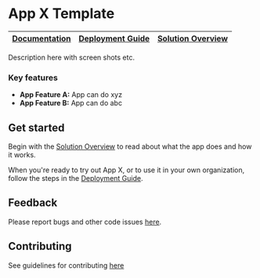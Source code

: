 # App X Template

| [Documentation](https://github.com/LRG-Champions/template/wiki) | [Deployment Guide](https://github.com/LRG-Champions/template/wiki/Deployment-Guide) | [Solution Overview](https://github.com/LRG-Champions/template/wiki/Solution-Overview) |
| ---- | ---- | ---- |

Description here with screen shots etc. 

### Key features
* **App Feature A:** App can do xyz
* **App Feature B:** App can do abc

## Get started

Begin with the [Solution Overview](https://github.com/LRG-Champions/template/wiki/Solution-Overview) to read about what the app does and how it works.

When you're ready to try out App X, or to use it in your own organization, follow the steps in the [Deployment Guide](https://github.com/LRG-Champions/template/wiki/Deployment-Guide).

## Feedback

Please report bugs and other code issues [here](https://github.com/LRG-Champions/template/issues).


## Contributing

See guidelines for contributing [here](https://github.com/LRG-Champions/template/blob/main/CONTRIBUTING.md)
